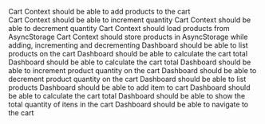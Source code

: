  Cart Context should be able to add products to the cart<br>
 Cart Context should be able to increment quantity
 Cart Context should be able to decrement quantity
 Cart Context should load products from AsyncStorage
 Cart Context should store products in AsyncStorage while adding, incrementing and decrementing
 Dashboard should be able to list products on the cart
 Dashboard should be able to calculate the cart total
 Dashboard should be able to calculate the cart total
 Dashboard should be able to increment product quantity on the cart
 Dashboard should be able to decrement product quantity on the cart
 Dashboard should be able to list products
 Dashboard should be able to add item to cart
 Dashboard should be able to calculate the cart total
 Dashboard should be able to show the total quantity of itens in the cart
 Dashboard should be able to navigate to the cart

